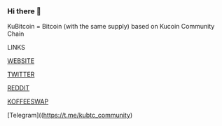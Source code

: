 ### Hi there 👋

<!--
**kubtc/kubtc** is a ✨ _special_ ✨ repository because its `README.md` (this file) appears on your GitHub profile.

Here are some ideas to get you started:

- 🔭 I’m currently working on ...
- 🌱 I’m currently learning ...
- 👯 I’m looking to collaborate on ...
- 🤔 I’m looking for help with ...
- 💬 Ask me about ...
- 📫 How to reach me: ...
- 😄 Pronouns: ...
- ⚡ Fun fact: ...
-->

KuBitcoin = Bitcoin (with the same supply) based on Kucoin Community Chain

LINKS

[WEBSITE](https://kubtc.site)

[TWITTER](https://twitter.com/ku_bitcoin)

[REDDIT](https://reddit.com/r/kubtc/) 

[KOFFEESWAP](https://koffeeswap.exchange/#/pro/KCS/0x1f884a77ce343d599a139aa03c0305bc5566a84c) 

[Telegram]((https://t.me/kubtc_community)
